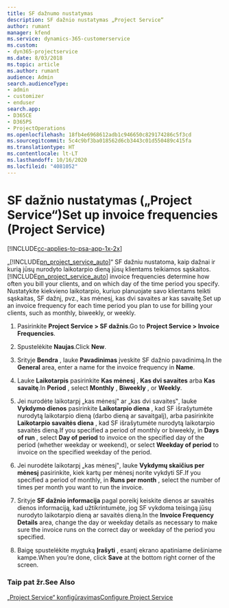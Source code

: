 ```yaml
---
title: SF dažnumo nustatymas
description: SF dažnio nustatymas „Project Service“
author: rumant
manager: kfend
ms.service: dynamics-365-customerservice
ms.custom:
- dyn365-projectservice
ms.date: 8/03/2018
ms.topic: article
ms.author: rumant
audience: Admin
search.audienceType:
- admin
- customizer
- enduser
search.app:
- D365CE
- D365PS
- ProjectOperations
ms.openlocfilehash: 18fb4e6968612adb1c946650c829174286c5f3cd
ms.sourcegitcommit: 5c4c9bf3ba018562d6cb3443c01d550489c415fa
ms.translationtype: HT
ms.contentlocale: lt-LT
ms.lasthandoff: 10/16/2020
ms.locfileid: "4081052"
---
```

# <a name="set-up-invoice-frequencies-project-service"></a><span data-ttu-id="08dbc-103">SF dažnio nustatymas („Project Service“)</span><span class="sxs-lookup"><span data-stu-id="08dbc-103">Set up invoice frequencies (Project Service)</span></span>

[!INCLUDE[cc-applies-to-psa-app-1x-2x](../includes/cc-applies-to-psa-app-1x-2x.md)]

<span data-ttu-id="08dbc-104">„[!INCLUDE[pn_project_service_auto](../includes/pn-project-service-auto.md)]“ SF dažniu nustatoma, kaip dažnai ir kurią jūsų nurodyto laikotarpio dieną jūsų klientams teikiamos sąskaitos.</span><span class="sxs-lookup"><span data-stu-id="08dbc-104">[!INCLUDE[pn_project_service_auto](../includes/pn-project-service-auto.md)] invoice frequencies determine how often you bill your clients, and on which day of the time period you specify.</span></span> <span data-ttu-id="08dbc-105">Nustatykite kiekvieno laikotarpio, kuriuo planuojate savo klientams teikti sąskaitas, SF dažnį, pvz., kas mėnesį, kas dvi savaites ar kas savaitę.</span><span class="sxs-lookup"><span data-stu-id="08dbc-105">Set up an invoice frequency for each time period you plan to use for billing your clients, such as monthly, biweekly, or weekly.</span></span>  
  
1.  <span data-ttu-id="08dbc-106">Pasirinkite **Project Service > SF dažnis**.</span><span class="sxs-lookup"><span data-stu-id="08dbc-106">Go to **Project Service > Invoice Frequencies**.</span></span>  
  
2.  <span data-ttu-id="08dbc-107">Spustelėkite **Naujas**.</span><span class="sxs-lookup"><span data-stu-id="08dbc-107">Click **New**.</span></span>  
  
3.  <span data-ttu-id="08dbc-108">Srityje **Bendra** , lauke **Pavadinimas** įveskite SF dažnio pavadinimą.</span><span class="sxs-lookup"><span data-stu-id="08dbc-108">In the **General** area, enter a name for the invoice frequency in **Name**.</span></span>  
  
4.  <span data-ttu-id="08dbc-109">Lauke **Laikotarpis** pasirinkite **Kas mėnesį** , **Kas dvi savaites** arba **Kas savaitę**.</span><span class="sxs-lookup"><span data-stu-id="08dbc-109">In **Period** , select **Monthly** , **Biweekly** , or **Weekly**.</span></span>  
  
5.  <span data-ttu-id="08dbc-110">Jei nurodėte laikotarpį „kas mėnesį‟ ar „kas dvi savaites‟, lauke **Vykdymo dienos** pasirinkite **Laikotarpio diena** , kad SF išrašytumėte nurodytą laikotarpio dieną (darbo dieną ar savaitgalį), arba pasirinkite **Laikotarpio savaitės diena** , kad SF išrašytumėte nurodytą laikotarpio savaitės dieną.</span><span class="sxs-lookup"><span data-stu-id="08dbc-110">If you specified a period of monthly or biweekly, in **Days of run** , select **Day of period** to invoice on the specified day of the period (whether weekday or weekend), or select **Weekday of period** to invoice on the specified weekday of the period.</span></span>  
  
6.  <span data-ttu-id="08dbc-111">Jei nurodėte laikotarpį „kas mėnesį‟, lauke **Vykdymų skaičius per mėnesį** pasirinkite, kiek kartų per mėnesį norite vykdyti SF.</span><span class="sxs-lookup"><span data-stu-id="08dbc-111">If you specified a period of monthly, in **Runs per month** , select the number of times per month you want to run the invoice.</span></span>  
  
7.  <span data-ttu-id="08dbc-112">Srityje **SF dažnio informacija** pagal poreikį keiskite dienos ar savaitės dienos informaciją, kad užtikrintumėte, jog SF vykdoma teisingą jūsų nurodyto laikotarpio dieną ar savaitės dieną.</span><span class="sxs-lookup"><span data-stu-id="08dbc-112">In the **Invoice Frequency Details** area, change the day or weekday details as necessary to make sure the invoice runs on the correct day or weekday of the period you specified.</span></span>  
  
8.  <span data-ttu-id="08dbc-113">Baigę spustelėkite mygtuką **Įrašyti** , esantį ekrano apatiniame dešiniame kampe.</span><span class="sxs-lookup"><span data-stu-id="08dbc-113">When you’re done, click **Save** at the bottom right corner of the screen.</span></span>  
  
### <a name="see-also"></a><span data-ttu-id="08dbc-114">Taip pat žr.</span><span class="sxs-lookup"><span data-stu-id="08dbc-114">See Also</span></span>  
 [<span data-ttu-id="08dbc-115">„Project Service“ konfigūravimas</span><span class="sxs-lookup"><span data-stu-id="08dbc-115">Configure Project Service</span></span>](../psa/configure.md)
